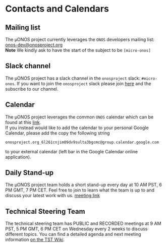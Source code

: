 # Contacts and Calendars

## Mailing list

The µONOS project currently leverages the `ONOS` developers mailing list:
<onos-dev@onosproject.org>  
**Note** We kindly ask to have the start of the subject to be `[micro-onos]`

## Slack channel
The µONOS project has a slack channel in the `onosproject` slack: `#micro-onos`.
If you want to join the `onosproject` slack please join [here](https://slackin.onosproject.org) and the subscribe to our channel.

## Calendar

The µONOS project leverages the common `ONOS` calendar which can be found at this 
[link](https://www.google.com/calendar/embed?src=onosproject.org_6l261cnjim09dv9sulta3bgcmc%40group.calendar.google.com&ctz=America/Los_Angeles).  
If you instead would like to add the calendar to your personal Google Calendar, please add the copy the following string  
 ```
 onosproject.org_6l261cnjim09dv9sulta3bgcmc@group.calendar.google.com
 ```
 to your external calendar (left bar in the Google Calendar online application).


## Daily Stand-up 

The µONOS project team holds a short stand-up every day at 10 AM PST, 6 PM GMT, 7 PM CET. 
Feel free to join to learn what the team is up to and discuss your latest work with us.
[meeting link](https://meet.google.com/pcn-wbei-utz) 

## Technical Steering Team

The technical steering team has PUBLIC and RECORDED meetings at 9 AM PST, 5 PM GMT, 6 PM CET on Wednesday every 2 weeks to discuss different topics. 
You can find a detailed agenda and next meeting information [on the TST Wiki](https://wiki.onosproject.org/display/ONOSST/Technical+Steering+Team).
 
